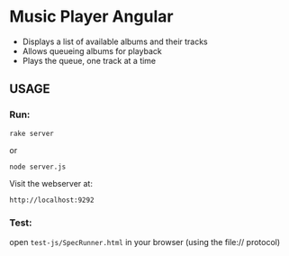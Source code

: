 # Music Player Angular
- Displays a list of available albums and their tracks
- Allows queueing albums for playback
- Plays the queue, one track at a time

## USAGE

### Run:

    rake server
or

    node server.js

Visit the webserver at:

    http://localhost:9292


### Test:

open `test-js/SpecRunner.html` in your browser (using the file:// protocol)
